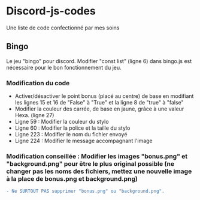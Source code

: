 # Discord-js-codes
Une liste de code confectionné par mes soins

## Bingo

Le jeu "bingo" pour discord. Modifier "const list" (ligne 6) dans bingo.js est nécessaire pour le bon fonctionnement du jeu.
### Modification du code

- Activer/désactiver le point bonus (placé au centre) de base en modifiant les lignes 15 et 16 de "False" à "True" et la ligne 8 de "true" à "false"
- Modifier la couleur des carrée, de base en jaune, grâce à une valeur Hexa. (ligne 27)
- Ligne 59 : Modifier la couleur du stylo
- Ligne 60 : Modifier la police et la taille du stylo
- Ligne 223 : Modifier le nom du fichier envoyé
- Ligne 224 : Modifier le message accompagnant l'image
### Modification conseillée : Modifier les images "bonus.png" et "background.png" pour être le plus original possible (ne changer pas les noms des fichiers, mettez une nouvelle image à la place de bonus.png et background.png)
```diff
- Ne SURTOUT PAS supprimer "bonus.png" ou "background.png".
```
